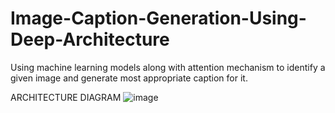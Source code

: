 # Image-Caption-Generation-Using-Deep-Architecture

Using machine learning models along with attention mechanism to identify a given image and generate most appropriate caption for it.

ARCHITECTURE DIAGRAM
![image](https://user-images.githubusercontent.com/85055879/204463037-258aedcb-e1d3-42ca-a80d-4efbdf209026.png)
